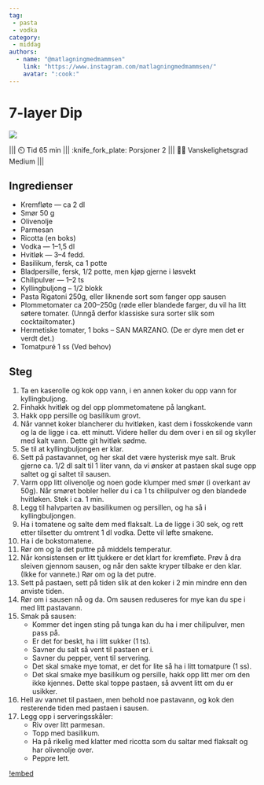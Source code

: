 ```yaml
---
tag:
 - pasta
 - vodka
category:
 - middag
authors:
  - name: "@matlagningmedmammsen"
    link: "https://www.instagram.com/matlagningmedmammsen/"
    avatar: ":cook:"
---
```


# 7-layer Dip

![](/static/pasta-a-la-vodka.webp)

||| :timer_clock: Tid
65 min
||| :knife_fork_plate: Porsjoner
2
||| :cook: Vanskelighetsgrad
Medium
|||

## Ingredienser

- Kremfløte — ca 2 dl
- Smør 50 g
- Olivenolje
- Parmesan
- Ricotta (en boks)
- Vodka — 1–1,5 dl
- Hvitløk — 3–4 fedd.
- Basilikum, fersk, ca 1 potte
- Bladpersille, fersk, 1/2 potte, men kjøp gjerne i løsvekt
- Chilipulver — 1–2 ts
- Kyllingbuljong – 1/2 blokk
- Pasta Rigatoni 250g, eller liknende sort som fanger opp sausen
- Plommetomater ca 200–250g (røde eller blandede farger, du vil ha litt søtere tomater.
  (Unngå derfor klassiske sura sorter slik som cocktailtomater.)
- Hermetiske tomater, 1 boks – SAN MARZANO. (De er dyre men det er verdt det.)
- Tomatpuré 1 ss (Ved behov)

## Steg

1. Ta en kaserolle og kok opp vann, i en annen koker du opp vann for kyllingbuljong.
2. Finhakk hvitløk og del opp plommetomatene på langkant.
3. Hakk opp persille og basilikum grovt.
4. Når vannet koker blancherer du hvitløken, kast dem i fosskokende vann og la de ligge i ca. ett
   minutt. Videre heller du dem over i en sil og skyller med kalt vann. Dette git hvitløk sødme.
5. Se til at kyllingbuljongen er klar.
6. Sett på pastavannet, og her skal det være hysterisk mye salt. Bruk gjerne ca. 1/2 dl salt til
   1 liter vann, da vi ønsker at pastaen skal suge opp saltet og gi saltet til sausen.
7. Varm opp litt olivenolje og noen gode klumper med smør (i overkant av 50g). Når smøret bobler
   heller du i ca 1 ts chilipulver og den blandede hvitløken. Stek i ca. 1 min.
8. Legg til halvparten av basilikumen og persillen, og ha så i kyllingbuljongen.
9. Ha i tomatene og salte dem med flaksalt. La de ligge i 30 sek, og rett etter tilsetter du
   omtrent 1 dl vodka. Dette vil løfte smakene.
10. Ha i de bokstomatene.
11. Rør om og la det puttre på middels temperatur.
12. Når konsistensen er litt tjukkere er det klart for kremfløte. Prøv å dra sleiven gjennom sausen,
    og når den sakte kryper tilbake er den klar. (Ikke for vannete.) Rør om og la det putre.
13. Sett på pastaen, sett på tiden slik at den koker i 2 min mindre enn den anviste tiden.
14. Rør om i sausen nå og da. Om sausen reduseres for mye kan du spe i med litt pastavann.
15. Smak på sausen:
    - Kommer det ingen sting på tunga kan du ha i mer chilipulver, men pass på.
    - Er det for beskt, ha i litt sukker (1 ts).
    - Savner du salt så vent til pastaen er i.
    - Savner du pepper, vent til servering.
    - Det skal smake mye tomat, er det for lite så ha i litt tomatpure (1 ss).
    - Det skal smake mye basilikum og persille, hakk opp litt mer om den ikke kjennes. Dette skal
      toppe pastaen, så avvent litt om du er usikker.
16. Hell av vannet til pastaen, men behold noe pastavann, og kok den resterende tiden med pastaen
    i sausen.
17. Legg opp i serveringsskåler:
    - Riv over litt parmesan.
    - Topp med basilikum.
    - Ha på rikelig med klatter med ricotta som du saltar med flaksalt og har olivenolje over.
    - Peppre lett.

[!embed](https://www.youtube.com/watch?v=aHvYHuASe8o)
